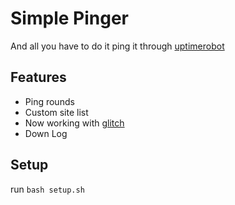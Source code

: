 # Simple Pinger

And all you have to do it ping it through [uptimerobot](https://uptimerobot.com)

## Features
- Ping rounds
- Custom site list
- Now working with [glitch](https://glitch.com/)
- Down Log

## Setup
run `bash setup.sh`
